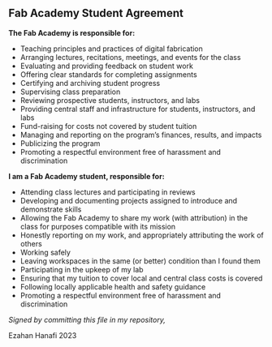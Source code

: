 ## Fab Academy Student Agreement

**The Fab Academy is responsible for:**

- Teaching principles and practices of digital fabrication
- Arranging lectures, recitations, meetings, and events for the class
- Evaluating and providing feedback on student work
- Offering clear standards for completing assignments
- Certifying and archiving student progress
- Supervising class preparation
- Reviewing prospective students, instructors, and labs
- Providing central staff and infrastructure for students, instructors, and labs
- Fund-raising for costs not covered by student tuition
- Managing and reporting on the program’s finances, results, and impacts
- Publicizing the program
- Promoting a respectful environment free of harassment and discrimination

**I am a Fab Academy student, responsible for:**

- Attending class lectures and participating in reviews
- Developing and documenting projects assigned to introduce and demonstrate skills
- Allowing the Fab Academy to share my work (with attribution) in the class for purposes compatible with its mission
- Honestly reporting on my work, and appropriately attributing the work of others
- Working safely
- Leaving workspaces in the same (or better) condition than I found them
- Participating in the upkeep of my lab
- Ensuring that my tuition to cover local and central class costs is covered
- Following locally applicable health and safety guidance
- Promoting a respectful environment free of harassment and discrimination

*Signed by committing this file in my repository,*

Ezahan Hanafi 2023
